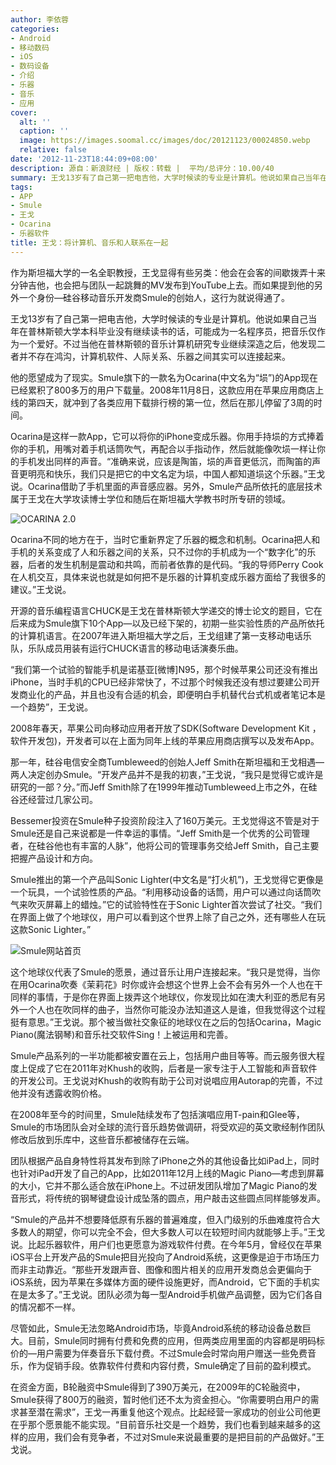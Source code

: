 ```yaml
---
author: 李依蓉
categories:
- Android
- 移动数码
- iOS
- 数码设备
- 介绍
- 乐器
- 音乐
- 应用
cover:
  alt: ''
  caption: ''
  image: https://images.soomal.cc/images/doc/20121123/00024850.webp
  relative: false
date: '2012-11-23T18:44:09+08:00'
description: 源自：新浪财经 | 版权：转载 |  平均/总评分：10.00/40
summary: 王戈13岁有了自己第一把电吉他，大学时候读的专业是计算机。他说如果自己当年在普林斯顿大学本科毕业没有继续读书的话，可能成为一名程序员，把音乐仅作为一个爱好。不过当他在普林斯顿的音乐计算机研究专业继续深造之后，他发现二者并不存在鸿沟，计算机软件、人际关系、乐器之间其实可以连接起来。
tags:
- APP
- Smule
- 王戈
- Ocarina
- 乐器软件
title: 王戈：将计算机、音乐和人联系在一起
---
```


作为斯坦福大学的一名全职教授，王戈显得有些另类：他会在会客的间歇拨弄十来分钟吉他，也会把与团队一起跳舞的MV发布到YouTube上去。而如果提到他的另外一个身份―硅谷移动音乐开发商Smule的创始人，这行为就说得通了。

王戈13岁有了自己第一把电吉他，大学时候读的专业是计算机。他说如果自己当年在普林斯顿大学本科毕业没有继续读书的话，可能成为一名程序员，把音乐仅作为一个爱好。不过当他在普林斯顿的音乐计算机研究专业继续深造之后，他发现二者并不存在鸿沟，计算机软件、人际关系、乐器之间其实可以连接起来。

他的愿望成为了现实。Smule旗下的一款名为Ocarina(中文名为“埙”)的App现在已经累积了800多万的用户下载量。2008年11月8日，这款应用在苹果应用商店上线的第四天，就冲到了各类应用下载排行榜的第一位，然后在那儿停留了3周的时间。

Ocarina是这样一款App，它可以将你的iPhone变成乐器。你用手持埙的方式捧着你的手机，用嘴对着手机话筒吹气，再配合以手指动作，然后就能像吹埙一样让你的手机发出同样的声音。“准确来说，应该是陶笛，埙的声音更低沉，而陶笛的声音更明亮和快乐，我们只是把它的中文名定为埙，中国人都知道埙这个乐器。”王戈说。Ocarina借助了手机里面的声音感应器。另外，Smule产品所依托的底层技术属于王戈在大学攻读博士学位和随后在斯坦福大学教书时所专研的领域。

![OCARINA 2.0](https://images.soomal.cc/images/doc/20121123/00024849.webp)





Ocarina不同的地方在于，当时它重新界定了乐器的概念和机制。Ocarina把人和手机的关系变成了人和乐器之间的关系，只不过你的手机成为一个“数字化”的乐器，后者的发生机制是震动和共鸣，而前者依靠的是代码。“我的导师Perry Cook在人机交互，具体来说也就是如何把不是乐器的计算机变成乐器方面给了我很多的建议。”王戈说。

开源的音乐编程语言CHUCK是王戈在普林斯顿大学递交的博士论文的题目，它在后来成为Smule旗下10个App―以及已经下架的，初期一些实验性质的产品所依托的计算机语言。在2007年进入斯坦福大学之后，王戈组建了第一支移动电话乐队，乐队成员用装有运行CHUCK语言的移动电话演奏乐曲。

“我们第一个试验的智能手机是诺基亚[微博]N95，那个时候苹果公司还没有推出iPhone，当时手机的CPU已经非常快了，不过那个时候我还没有想过要建公司开发商业化的产品，并且也没有合适的机会，即便明白手机替代台式机或者笔记本是一个趋势”，王戈说。

2008年春天，苹果公司向移动应用者开放了SDK(Software Development Kit ，软件开发包)，开发者可以在上面为同年上线的苹果应用商店撰写以及发布App。

那一年，硅谷电信安全商Tumbleweed的创始人Jeff Smith在斯坦福和王戈相遇―两人决定创办Smule。“开发产品并不是我的初衷，”王戈说，“我只是觉得它或许是研究的一部？分。”而Jeff Smith除了在1999年推动Tumbleweed上市之外，在硅谷还经营过几家公司。

Bessemer投资在Smule种子投资阶段注入了160万美元。王戈觉得这不管是对于Smule还是自己来说都是一件幸运的事情。“Jeff Smith是一个优秀的公司管理者，在硅谷他也有丰富的人脉”，他将公司的管理事务交给Jeff  Smith，自己主要把握产品设计和方向。

Smule推出的第一个产品叫Sonic Lighter(中文名是“打火机”)，王戈觉得它更像是一个玩具，一个试验性质的产品。“利用移动设备的话筒，用户可以通过向话筒吹气来吹灭屏幕上的蜡烛。”它的试验特性在于Sonic Lighter首次尝试了社交。“我们在界面上做了个地球仪，用户可以看到这个世界上除了自己之外，还有哪些人在玩这款Sonic Lighter。”

![Smule网站首页](https://images.soomal.cc/images/doc/20121123/00024850.webp)





这个地球仪代表了Smule的愿景，通过音乐让用户连接起来。“我只是觉得，当你在用Ocarina吹奏《茉莉花》时你或许会想这个世界上会不会有另外一个人也在干同样的事情，于是你在界面上拨弄这个地球仪，你发现比如在澳大利亚的悉尼有另外一个人也在吹同样的曲子，当然你可能没办法知道这人是谁，但我觉得这个过程挺有意思。”王戈说。那个被当做社交象征的地球仪在之后的包括Ocarina，Magic Piano(魔法钢琴)和音乐社交软件Sing！上被运用和完善。

Smule产品系列的一半功能都被安置在云上，包括用户曲目等等。而云服务很大程度上促成了它在2011年对Khush的收购，后者是一家专注于人工智能和声音软件的开发公司。王戈说对Khush的收购有助于公司对说唱应用Autorap的完善，不过他并没有透露收购价格。

在2008年至今的时间里，Smule陆续发布了包括演唱应用T-pain和Glee等，Smule的市场团队会对全球的流行音乐趋势做调研，将受欢迎的英文歌经制作团队修改后放到乐库中，这些音乐都被储存在云端。

团队根据产品自身特性将其发布到除了iPhone之外的其他设备比如iPad上，同时也针对iPad开发了自己的App，比如2011年12月上线的Magic Piano―考虑到屏幕的大小，它并不那么适合放在iPhone上。不过研发团队增加了Magic Piano的发音形式，将传统的钢琴键盘设计成坠落的圆点，用户敲击这些圆点同样能够发声。

“Smule的产品并不想要降低原有乐器的普遍难度，但入门级别的乐曲难度符合大多数人的期望，你可以完全不会，但大多数人可以在较短时间内就能够上手。”王戈说。比起乐器软件，用户们也更愿意为游戏软件付费。在今年5月，曾经仅在苹果iOS平台上开发产品的Smule把目光投向了Android系统，这更像是迫于市场压力而非主动靠近。“那些开发跟声音、图像和图片相关的应用开发商总会更偏向于iOS系统，因为苹果在多媒体方面的硬件设施更好，而Android，它下面的手机实在是太多了。”王戈说。团队必须为每一型Android手机做产品调整，因为它们各自的情况都不一样。

尽管如此，Smule无法忽略Android市场，毕竟Android系统的移动设备总数巨大。目前，Smule同时拥有付费和免费的应用，但两类应用里面的内容都是明码标价的―用户需要为伴奏音乐下载付费。不过Smule会时常向用户赠送一些免费音乐，作为促销手段。依靠软件付费和内容付费，Smule确定了目前的盈利模式。

在资金方面，B轮融资中Smule得到了390万美元，在2009年的C轮融资中，Smule获得了800万的融资，暂时他们还不太为资金担心。“你需要明白用户的需求甚至潜在需求”，王戈一再重复他这个观点。比起经营一家成功的创业公司他更在乎那个愿景能不能实现。“目前音乐社交是一个趋势，我们也看到越来越多的这样的应用，我们会有竞争者，不过对Smule来说最重要的是把目前的产品做好。”王戈说。